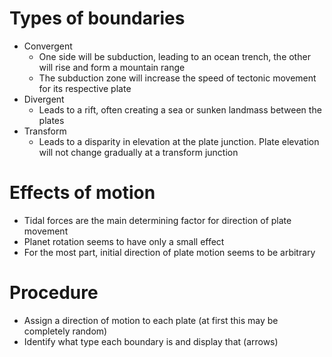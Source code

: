 # Types of boundaries
- Convergent
  - One side will be subduction, leading to an ocean trench, the other will rise and form a mountain range
  - The subduction zone will increase the speed of tectonic movement for its respective plate
- Divergent
  - Leads to a rift, often creating a sea or sunken landmass between the plates
- Transform
  - Leads to a disparity in elevation at the plate junction. Plate elevation will not change gradually at a transform junction

# Effects of motion
- Tidal forces are the main determining factor for direction of plate movement
- Planet rotation seems to have only a small effect
- For the most part, initial direction of plate motion seems to be arbitrary

# Procedure
- Assign a direction of motion to each plate (at first this may be completely random)
- Identify what type each boundary is and display that (arrows)